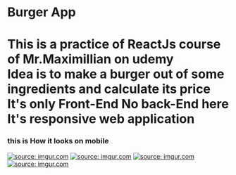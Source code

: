 <h1>Burger App<h1>
This is a practice of ReactJs course of Mr.Maximillian on udemy
<br>
Idea is to make a burger out of some ingredients and calculate its price
<br>
It's only Front-End No back-End here
<br>
It's responsive web application
<br>
  <h3>this is How it looks on mobile </h3>
<a href="https://imgur.com/F1qJVqo"><img src="https://i.imgur.com/F1qJVqo.png" title="source: imgur.com" /></a>
<a href="https://imgur.com/t3mmPAA"><img src="https://i.imgur.com/t3mmPAA.png" title="source: imgur.com" /></a>
<a href="https://imgur.com/wEbZaUa"><img src="https://i.imgur.com/wEbZaUa.png" title="source: imgur.com" /></a>
<a href="https://imgur.com/yCU6s1S"><img src="https://i.imgur.com/yCU6s1S.png" title="source: imgur.com" /></a>
